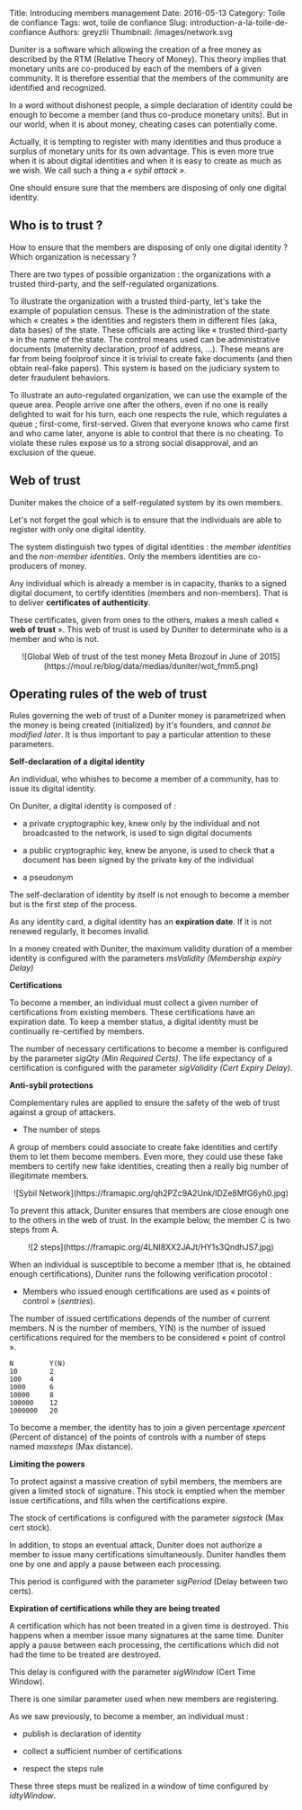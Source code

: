 Title: Introducing members management
Date: 2016-05-13
Category: Toile de confiance
Tags: wot, toile de confiance
Slug: introduction-a-la-toile-de-confiance
Authors: greyzlii
Thumbnail: /images/network.svg

Duniter is a software which allowing the creation of a free money as described by the RTM (Relative Theory of Money). This theory implies that monetary units are co-produced by each of the members of a given community. It is therefore essential that the members of the community are identified and recognized.

In a word without dishonest people, a simple declaration of identity could be enough to become a member (and thus co-produce monetary units). But in our world, when it is about money, cheating cases can potentially come.

Actually, it is tempting to register with many identities and thus produce a surplus of monetary units for its own advantage. This is even more true when it is about digital identities and when it is easy to create as much as we wish. We call such a thing a *« sybil attack »*.

One should ensure sure that the members are disposing of only one digital identity.



## Who is to trust ?

How to ensure that the members are disposing of only one digital identity ? Which organization is necessary ?

There are two types of possible organization : the organizations with a trusted third-party, and the self-regulated organizations.

To illustrate the organization with a trusted third-party, let's take the example of population census. These is the administration of the state which « creates » the identities and registers them in different files (aka, data bases) of the state. These officials are acting like  « trusted third-party » in the name of the state. The control means used can be administrative documents (maternity declaration, proof of address, ...). These means are far from being foolproof since it is trivial to create fake documents (and then obtain real-fake papers). This system is based on the judiciary system to deter fraudulent behaviors.

To illustrate an auto-regulated organization, we can use the example of the queue area. People arrive one after the others, even if no one is really delighted to wait for his turn, each one respects the rule, which regulates a queue ; first-come, first-served. Given that everyone knows who came first and who came later, anyone is able to control that there is no cheating. To violate these rules expose us to a strong social disapproval, and an exclusion of the queue.



## Web of trust

Duniter makes the choice of a self-regulated system by its own members.

Let's not forget the goal which is to ensure that the individuals are able to register with only one digital identity.

The system distinguish two types of digital identities : the *member identities* and the *non-member identities*. Only the members identities are co-producers of money.

Any individual which is already a member is in capacity, thanks to a signed digital document, to certify identities (members and non-members). That is to deliver **certificates of authenticity**.

These certificates, given from ones to the others, makes a mesh called « **web of trust** ».  This web of trust is used by Duniter to determinate who is a member and who is not.

 <center>![Global Web of trust of the test money Meta Brozouf in June of 2015](https://moul.re/blog/data/medias/duniter/wot_fmm5.png)</center>



## Operating rules of the web of trust

Rules governing the web of trust of a Duniter money is parametrized when the money is being created (initialized) by it's founders, and *cannot be modified later*. It is thus important to pay a particular attention to these parameters.

 **Self-declaration of a digital identity**

An individual, who whishes to become a member of a community, has to issue its digital identity.

On Duniter, a digital identity is composed of :

* a private cryptographic key, knew only by the individual and not    broadcasted to the network, is used to sign digital documents

* a public cryptographic key, knew be anyone, is used to check that a    document has been signed by the private key of the individual

* a pseudonym

The self-declaration of identity by itself is not enough to become a member but is the first step of the process.

As any identity card, a digital identity has an **expiration date**. If it is not renewed regularly, it becomes invalid.

In a money created with Duniter, the maximum validity duration of a member identity is configured with the parameters  *msValidity (Membership expiry Delay)*

**Certifications**



 To become a member, an individual must collect a given number of certifications from existing members. These certifications have an expiration date. To keep a member status, a digital identity must be continually re-certified by members.

The number of necessary certifications to become a member is configured by the parameter  *sigQty (Min Required Certs)*. The life expectancy of a certification is configured with the parameter  *sigValidity (Cert Expiry Delay)*.

**Anti-sybil protections**

Complementary rules are applied to ensure the safety of the web of trust against a group of attackers.

* The number of steps

A group of members could associate to create fake identities and certify them to let them become members. Even more, they could use these fake members to certify new fake identities, creating then a really big number of illegitimate members.

<center>![Sybil Network](https://framapic.org/qh2PZc9A2Unk/IDZe8MfG6yh0.jpg)</center>

 To prevent this attack, Duniter ensures that members are close enough one to the others in the web of trust. In the example below, the member C is two steps from A.

<center>![2 steps](https://framapic.org/4LNI8XX2JAJt/HY1s3QndhJS7.jpg)</center>

 When an individual is susceptible to become a member (that is, he obtained enough certifications), Duniter runs the following verification procotol :     

* Members who issued enough certifications are used as  « points of control    » (*sentries*).

The number of issued certifications depends of the number of current members. N is the number of members, Y(N) is the number of issued certifications required for the members to be considered  « point of control ».

```
N         Y(N)
10        2
100       4
1000      6
10000     8
100000    12
1000000   20
```

To become a member, the identity has to join a given percentage *xpercent* (Percent of distance) of the points of controls with a number of steps named *maxsteps* (Max distance).

 **Limiting the powers**

To protect against a massive creation of sybil members, the members are given a limited stock of signature. This stock is emptied when the member issue certifications, and fills when the certifications expire.

The stock of certifications is configured with the parameter *sigstock* (Max cert stock).

In addition, to stops an eventual attack, Duniter does not authorize a member to issue many certifications simultaneously. Duniter handles them one by one and apply a pause between each processing.

This period is configured with the parameter  *sigPeriod* (Delay between two certs).

 **Expiration of certifications while they are being treated**

A certification which has not been treated in a given time is destroyed. This happens when a member issue many signatures at the same time. Duniter apply a pause between each processing, the certifications which did not had the time to be treated are destroyed.

This delay is configured with the parameter *sigWindow* (Cert Time Window).

There is one similar parameter used when new members are registering.

As we saw previously, to become a member, an individual must :

* publish is declaration of identity

* collect a sufficient number of certifications

* respect the steps rule

These three steps must be realized in a window of time configured by *idtyWindow*.


